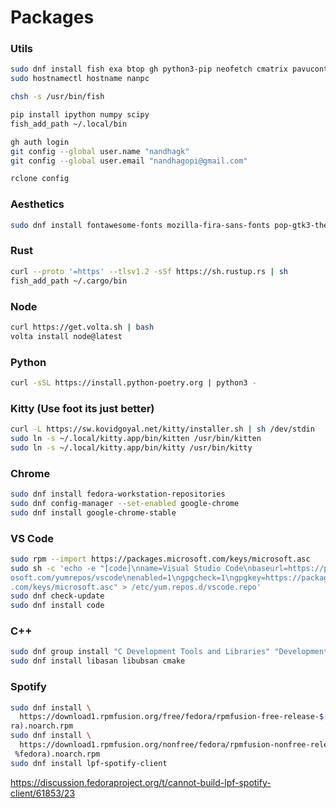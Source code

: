 # Packages

### Utils

```bash
sudo dnf install fish exa btop gh python3-pip neofetch cmatrix pavucontrol rclone obs-studio bat fd-find fzf
sudo hostnamectl hostname nanpc

chsh -s /usr/bin/fish

pip install ipython numpy scipy
fish_add_path ~/.local/bin

gh auth login
git config --global user.name "nandhagk"
git config --global user.email "nandhagopi@gmail.com"

rclone config
```

### Aesthetics

```bash
sudo dnf install fontawesome-fonts mozilla-fira-sans-fonts pop-gtk3-theme pop-icon-theme
```

### Rust

```bash
curl --proto '=https' --tlsv1.2 -sSf https://sh.rustup.rs | sh
fish_add_path ~/.cargo/bin
```

### Node

```bash
curl https://get.volta.sh | bash
volta install node@latest
```

### Python

```bash
curl -sSL https://install.python-poetry.org | python3 -
```

### Kitty (Use foot its just better)

```bash
curl -L https://sw.kovidgoyal.net/kitty/installer.sh | sh /dev/stdin
sudo ln -s ~/.local/kitty.app/bin/kitten /usr/bin/kitten
sudo ln -s ~/.local/kitty.app/bin/kitty /usr/bin/kitty
```

### Chrome

```bash
sudo dnf install fedora-workstation-repositories
sudo dnf config-manager --set-enabled google-chrome
sudo dnf install google-chrome-stable
```

### VS Code

```bash
sudo rpm --import https://packages.microsoft.com/keys/microsoft.asc
sudo sh -c 'echo -e "[code]\nname=Visual Studio Code\nbaseurl=https://packages.micr
osoft.com/yumrepos/vscode\nenabled=1\ngpgcheck=1\ngpgkey=https://packages.microsoft
.com/keys/microsoft.asc" > /etc/yum.repos.d/vscode.repo'
sudo dnf check-update
sudo dnf install code
```

### C++

```bash
sudo dnf group install "C Development Tools and Libraries" "Development Tools"
sudo dnf install libasan libubsan cmake
```

### Spotify

```bash
sudo dnf install \
  https://download1.rpmfusion.org/free/fedora/rpmfusion-free-release-$(rpm -E %fedo
ra).noarch.rpm
sudo dnf install \
  https://download1.rpmfusion.org/nonfree/fedora/rpmfusion-nonfree-release-$(rpm -E
 %fedora).noarch.rpm
sudo dnf install lpf-spotify-client
```
https://discussion.fedoraproject.org/t/cannot-build-lpf-spotify-client/61853/23

